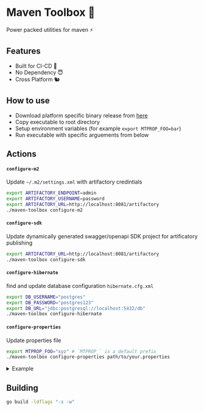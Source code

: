 # Maven Toolbox 🧰

Power packed utilities for maven ⚡

## Features

- Built for CI-CD 💫
- No Dependency 😇
- Cross Platform 🐿️

## How to use

- Download platform specific binary release from [here](https://github.com/harshzalavadiya/maven-toolbox/releases)
- Copy executable to root directory
- Setup environment variables (for example `export MTPROP_FOO=bar`)
- Run executable with specific arguements from below

## Actions

#### `configure-m2`

Update `~/.m2/settings.xml` with artifactory credintials

```sh
export ARTIFACTORY_ENDPOINT=admin
export ARTIFACTORY_USERNAME=password
export ARTIFACTORY_URL=http://localhost:8081/artifactory
./maven-toolbox configure-m2
```

#### `configure-sdk`

Update dynamically generated swagger/openapi SDK project for artificatory publishing

```sh
export ARTIFACTORY_URL=http://localhost:8081/artifactory
./maven-toolbox configure-sdk
```

#### `configure-hibernate`

find and update database configuration `hibernate.cfg.xml`

```sh
export DB_USERNAME="postgres"
export DB_PASSWORD="postgres123"
export DB_URL="jdbc:postgresql://localhost:5432/db"
./maven-toolbox configure-hibernate
```

#### `configure-properties`

Update properties file

```sh
export MTPROP_FOO="xyz" # `MTPROP_` is a default prefix
./maven-toolbox configure-properties path/to/your.properties
```

<details><summary>Example</summary>
<p>

![demo](https://media.giphy.com/media/VCPVjSPn5FVVLqHmC7/giphy.gif)

</p>
</details>

## Building

```sh
go build -ldflags "-s -w"
```
